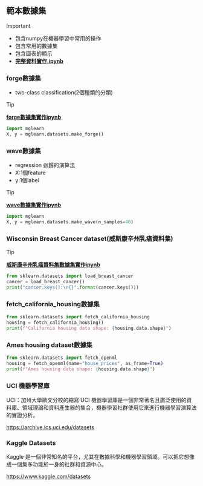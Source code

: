 ## 範本數據集
> [!IMPORTANT]
> - 包含numpy在機器學習中常用的操作
> - 包含常用的數據集
> - 包含圖表的顯示  
> - [**完整資料實作.ipynb**](./README.ipynb)

### forge數據集

- two-class classification(2個種類的分類)

> [!TIP]
> [**forge數據集實作ipynb**](./forge數據集.ipynb)

```python
import mglearn
X, y = mglearn.datasets.make_forge()

```

### wave數據集
- regression 迴歸的演算法
- X:1個feature
- y:1個label

> [!TIP]
> [**wave數據集實作ipynb**](./wave數據集.ipynb)

```python
import mglearn
X, y = mglearn.datasets.make_wave(n_samples=40)
```

### Wisconsin Breast Cancer dataset(威斯康辛州乳癌資料集)

> [!TIP]
> [**威斯康辛州乳癌資料集數據集實作ipynb**](./威斯康辛州乳癌數據集_load_breast_cancer.ipynb)

```python
from sklearn.datasets import load_breast_cancer
cancer = load_breast_cancer()
print("cancer.keys():\n{}".format(cancer.keys()))
```

### fetch_california_housing數據集

```python
from sklearn.datasets import fetch_california_housing
housing = fetch_california_housing()
print(f"California housing data shape: {housing.data.shape}")
```

### Ames housing dataset數據集

```python
from sklearn.datasets import fetch_openml
housing = fetch_openml(name="house_prices", as_frame=True)
print(f"Ames housing data shape: {housing.data.shape}")
```


### UCI 機器學習庫
UCI：加州大學歐文分校的縮寫
UCI 機器學習庫是一個非常著名且廣泛使用的資料庫、領域理論和資料產生器的集合，機器學習社群使用它來進行機器學習演算法的實證分析。

https://archive.ics.uci.edu/datasets


### Kaggle Datasets
Kaggle 是一個非常知名的平台，尤其在數據科學和機器學習領域。可以把它想像成一個集多功能於一身的社群和資源中心。

https://www.kaggle.com/datasets

